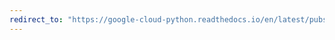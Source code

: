```yaml
---
redirect_to: "https://google-cloud-python.readthedocs.io/en/latest/pubsub/subscriber/index.html"
---
```

